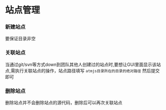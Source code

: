 # 站点管理
### 新建站点
要保证目录非空
### 关联站点
当通过git/svn等方式down到团队其他人创建过的站点时,要想让GUI里面显示该站点,需执行关联站点的操作，站点路径填写 `atmjs目录所在的目录的绝对路径` 然后提交即可

### 删除站点
删除站点并不会删除站点的源代码，删除后可以再次关联站点